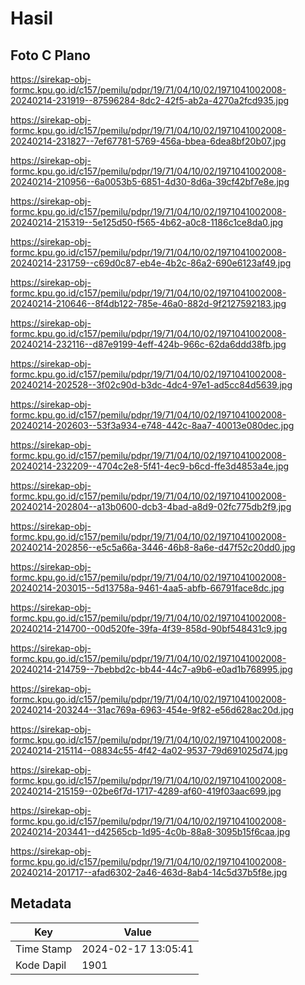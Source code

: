 # Hasil

## Foto C Plano

https://sirekap-obj-formc.kpu.go.id/c157/pemilu/pdpr/19/71/04/10/02/1971041002008-20240214-231919--87596284-8dc2-42f5-ab2a-4270a2fcd935.jpg

https://sirekap-obj-formc.kpu.go.id/c157/pemilu/pdpr/19/71/04/10/02/1971041002008-20240214-231827--7ef67781-5769-456a-bbea-6dea8bf20b07.jpg

https://sirekap-obj-formc.kpu.go.id/c157/pemilu/pdpr/19/71/04/10/02/1971041002008-20240214-210956--6a0053b5-6851-4d30-8d6a-39cf42bf7e8e.jpg

https://sirekap-obj-formc.kpu.go.id/c157/pemilu/pdpr/19/71/04/10/02/1971041002008-20240214-215319--5e125d50-f565-4b62-a0c8-1186c1ce8da0.jpg

https://sirekap-obj-formc.kpu.go.id/c157/pemilu/pdpr/19/71/04/10/02/1971041002008-20240214-231759--c69d0c87-eb4e-4b2c-86a2-690e6123af49.jpg

https://sirekap-obj-formc.kpu.go.id/c157/pemilu/pdpr/19/71/04/10/02/1971041002008-20240214-210646--8f4db122-785e-46a0-882d-9f2127592183.jpg

https://sirekap-obj-formc.kpu.go.id/c157/pemilu/pdpr/19/71/04/10/02/1971041002008-20240214-232116--d87e9199-4eff-424b-966c-62da6ddd38fb.jpg

https://sirekap-obj-formc.kpu.go.id/c157/pemilu/pdpr/19/71/04/10/02/1971041002008-20240214-202528--3f02c90d-b3dc-4dc4-97e1-ad5cc84d5639.jpg

https://sirekap-obj-formc.kpu.go.id/c157/pemilu/pdpr/19/71/04/10/02/1971041002008-20240214-202603--53f3a934-e748-442c-8aa7-40013e080dec.jpg

https://sirekap-obj-formc.kpu.go.id/c157/pemilu/pdpr/19/71/04/10/02/1971041002008-20240214-232209--4704c2e8-5f41-4ec9-b6cd-ffe3d4853a4e.jpg

https://sirekap-obj-formc.kpu.go.id/c157/pemilu/pdpr/19/71/04/10/02/1971041002008-20240214-202804--a13b0600-dcb3-4bad-a8d9-02fc775db2f9.jpg

https://sirekap-obj-formc.kpu.go.id/c157/pemilu/pdpr/19/71/04/10/02/1971041002008-20240214-202856--e5c5a66a-3446-46b8-8a6e-d47f52c20dd0.jpg

https://sirekap-obj-formc.kpu.go.id/c157/pemilu/pdpr/19/71/04/10/02/1971041002008-20240214-203015--5d13758a-9461-4aa5-abfb-66791face8dc.jpg

https://sirekap-obj-formc.kpu.go.id/c157/pemilu/pdpr/19/71/04/10/02/1971041002008-20240214-214700--00d520fe-39fa-4f39-858d-90bf548431c9.jpg

https://sirekap-obj-formc.kpu.go.id/c157/pemilu/pdpr/19/71/04/10/02/1971041002008-20240214-214759--7bebbd2c-bb44-44c7-a9b6-e0ad1b768995.jpg

https://sirekap-obj-formc.kpu.go.id/c157/pemilu/pdpr/19/71/04/10/02/1971041002008-20240214-203244--31ac769a-6963-454e-9f82-e56d628ac20d.jpg

https://sirekap-obj-formc.kpu.go.id/c157/pemilu/pdpr/19/71/04/10/02/1971041002008-20240214-215114--08834c55-4f42-4a02-9537-79d691025d74.jpg

https://sirekap-obj-formc.kpu.go.id/c157/pemilu/pdpr/19/71/04/10/02/1971041002008-20240214-215159--02be6f7d-1717-4289-af60-419f03aac699.jpg

https://sirekap-obj-formc.kpu.go.id/c157/pemilu/pdpr/19/71/04/10/02/1971041002008-20240214-203441--d42565cb-1d95-4c0b-88a8-3095b15f6caa.jpg

https://sirekap-obj-formc.kpu.go.id/c157/pemilu/pdpr/19/71/04/10/02/1971041002008-20240214-201717--afad6302-2a46-463d-8ab4-14c5d37b5f8e.jpg


## Metadata

| Key        | Value               |
| ---------- | ------------------- |
| Time Stamp | 2024-02-17 13:05:41 |
| Kode Dapil | 1901                |




